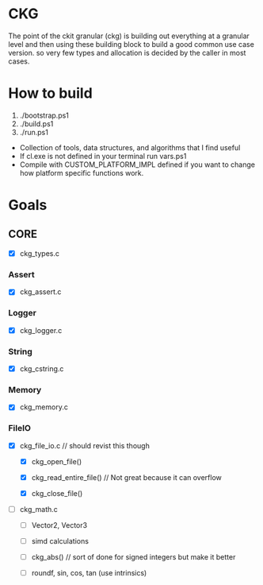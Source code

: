# CKG
The point of the ckit granular (ckg) is building out everything at a granular level  and then using these building block to build a good common use case version. so very few types and allocation is decided by the caller in most cases.

# How to build
1. ./bootstrap.ps1
2. ./build.ps1
2. ./run.ps1

- Collection of tools, data structures, and algorithms that I find useful
- If cl.exe is not defined in your terminal run vars.ps1
- Compile with CUSTOM_PLATFORM_IMPL defined if you want to change how platform specific functions work.


# Goals

## CORE

- [x] ckg_types.c

### Assert
- [x] ckg_assert.c

### Logger
- [x] ckg_logger.c

### String
- [x] ckg_cstring.c

### Memory
- [x] ckg_memory.c

### FileIO
- [x] ckg_file_io.c // should revist this though
	- [x] ckg_open_file()
	- [x] ckg_read_entire_file() // Not great because it can overflow
	- [x] ckg_close_file()






- [ ] ckg_math.c
	- [ ] Vector2, Vector3
	- [ ] simd calculations
	- [ ] ckg_abs() // sort of done for signed integers but make it better
	- [ ] roundf, sin, cos, tan (use intrinsics)

